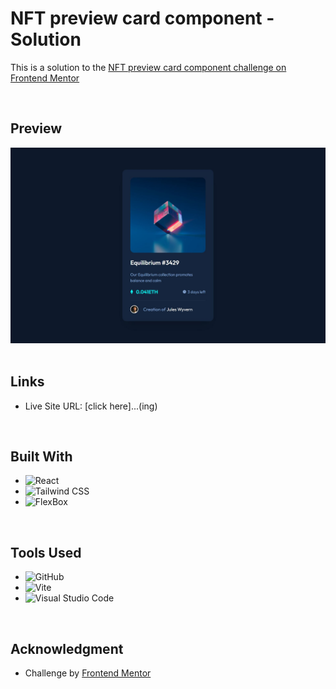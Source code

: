 # **NFT preview card component - Solution**

This is a solution to the [NFT preview card component challenge on Frontend Mentor](https://www.frontendmentor.io/challenges/nft-preview-card-component-SbdUL_w0U)

<br>

## **Preview**

<div align='start'>
<img src="./public/desktop-design.JPG">
</div>

<br>

## **Links**

- Live Site URL: [click here]...(ing)

<br>

## **Built With**

- ![React](https://img.shields.io/badge/React-61DAFB?style=for-the-badge&logo=REACT&logoColor=white)
- ![Tailwind CSS](https://img.shields.io/badge/TailwindCSS-06B6D4.svg?style=for-the-badge&logo=TailwindCss&logoColor=white)
- ![FlexBox](https://img.shields.io/badge/Flexbox-006600.svg?style=for-the-badge&logoColor=white)

<br>

## **Tools Used**

- ![GitHub](https://img.shields.io/badge/github-%23121011.svg?style=for-the-badge&logo=github&logoColor=white)
- ![Vite](https://img.shields.io/badge/Vite-646CFF?logo=vite&logoColor=fff&style=for-the-badge)
- ![Visual Studio Code](https://img.shields.io/badge/Visual%20Studio%20Code-0078d7.svg?style=for-the-badge&logo=visual-studio-code&logoColor=white)

<br>

## **Acknowledgment**

- Challenge by [Frontend Mentor](https://www.frontendmentor.io)

<br>

<br>

